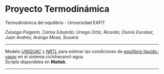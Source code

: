 # Proyecto Termodinámica
Termodinámica del equilibrio - Universidad EAFIT

*Zuluaga Pulgarín, Carlos Eduardo; Urrego Ortiz, Ricardo; Osorio Escobar, Juan Andrés; Arango Mesa, Susana*

***

Modelo [*UNIQUAC*](https://en.wikipedia.org/wiki/UNIQUAC) y [*NRTL*](https://en.wikipedia.org/wiki/Non-random_two-liquid_model) para estimar las condiciones de [equilibrio 
líquido-vapor](https://en.wikipedia.org/wiki/Vapor%E2%80%93liquid_equilibrium) en el sistema 
ciclohexanol-agua.  
Scripts disponibles en **Matlab**.

***


